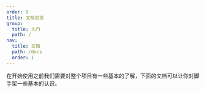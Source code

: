 ```yaml
---
order: 0
title: 文档总览
group:
  title: 入门
  path: /
nav:
  title: 文档
  path: /docs
  order: 1
---
```


在开始使用之前我们需要对整个项目有一些基本的了解，下面的文档可以让你对脚手架一些基本的认识。
